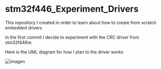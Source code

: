 # stm32f446_Experiment_Drivers
This repository I created in order to learn about how to create from scratch embedded drivers 

In the first commit I decide to experiment with the CRC driver from stm32f446re. 

Here is the UML diagram for how I plan to the driver works 

![imagen](https://github.com/ErickChicato/stm32f446_Experiment_Drivers/assets/172308706/2ae5dea5-f3c8-49b8-bb91-253d221f5db0)

